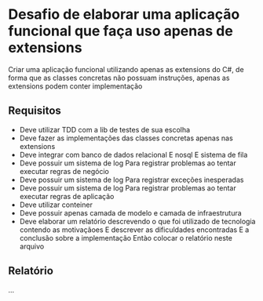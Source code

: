 # Desafio de elaborar uma aplicação funcional que faça uso apenas de extensions

Criar uma aplicação funcional utilizando apenas as extensions do C#, de forma que as classes concretas não possuam instruções, apenas as extensions podem conter implementação

## Requisitos

- Deve utilizar TDD com a lib de testes de sua escolha
- Deve fazer as implementações das classes concretas apenas nas extensions
- Deve integrar com banco de dados relacional E nosql E sistema de fila
- Deve possuir um sistema de log Para registrar problemas ao tentar executar regras de negócio
- Deve possuir um sistema de log Para registrar exceções inesperadas
- Deve possuir um sistema de log Para registrar problemas ao tentar executar regras de aplicação
- Deve utilizar conteiner
- Deve possuir apenas camada de modelo e camada de infraestrutura
- Deve elaborar um relatório descrevendo o que foi utilizado de tecnologia contendo as motivaçãoes E descrever as dificuldades encontradas E a conclusão sobre a implementação Entào colocar o relatório neste arquivo

## Relatório

...
